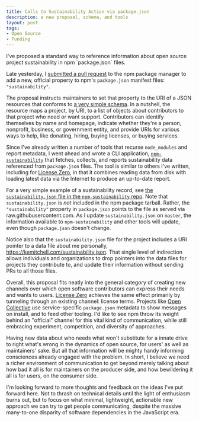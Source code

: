```yaml
---
title: Calls to Sustainability Action via package.json
description: a new proposal, schema, and tools
layout: post
tags:
- Open Source
- Funding
---
```


<aside class="brief" markdown="1">
I've proposed a standard way to reference information about open source project sustainability in npm `package.json` files.
</aside>

Late yesterday, I [submitted a pull request](https://github.com/npm/cli/pull/187) to the npm package manager to add a new, official property to npm's `package.json` manifest files: `"sustainability"`.

The proposal instructs maintainers to set that property to the URI of a JSON resources that conforms to [a very simple schema](https://www.npmjs.com/package/sustainability-schema).  In a nutshell, the resource maps a project, by URI, to a list of objects about contributors to that project who need or want support.  Contributors can identify themselves by name and homepage, indicate whether they're a person, nonprofit, business, or government entity, and provide URIs for various ways to help, like donating, hiring, buying licenses, or buying services.

Since I've already written a number of tools that recurse `node_modules` and report metadata, I went ahead and wrote a CLI application, [`npm-sustainability`](https://www.npmjs.com/package/npm-sustainability) that fetches, collects, and reports sustainability data referenced from `package.json` files.  The tool is similar to others I've written, including for [License Zero](https://licensezero.com), in that it combines reading data from disk with loading latest data via the Internet to produce an up-to-date report.

For a very simple example of a sustainability record, see [the `sustainability.json` file in the `npm-sustainability` repo](https://github.com/kemitchell/npm-sustainability.js/blob/master/sustainability.json).  Note that `sustainability.json` is _not_ included in the npm package tarball.  Rather, the `"sustainability"` property in `package.json` points to the file as served via raw.githubusercontent.com.  As I update `sustainability.json` on `master`, the information available to `npm-sustainability` and other tools will update, even though `package.json` doesn't change.

Notice also that the `sustainability.json` file for the project includes a URI pointer to a data file about me personally, <https://kemitchell.com/sustainability.json>.  That single level of indirection allows individuals and organizations to drop pointers into the data files for projects they contribute to, and update their information without sending PRs to all those files.

Overall, this proposal fits neatly into the general category of creating new channels over which open software contributors can express their needs and wants to users.  [License Zero](https://licensezero.com) achieves the same effect primarily by tunneling through an existing channel: license terms.  Projects like [Open Collective](http://opencollective.com/) use service-specific `package.json` metadata to show messages on install, and to feed other tooling.  I'd like to see npm throw its weight behind an "official" channel for this vital kind of communication, while still embracing experiment, competition, and diversity of approaches.

Having new data about who needs what won't substitute for a innate drive to right what's wrong in the dynamics of open source, for users' as well as maintainers' sake.  But all that information will be mighty handy informing consciences already engaged with the problem.  In short, I believe we need a richer environment of communication to get beyond merely talking about how bad it all is for maintainers on the producer side, and how bewildering it all is for users, on the consumer side.

I'm looking forward to more thoughts and feedback on the ideas I've put forward here.  Not to thrash on technical details until the light of enthusiasm burns out, but to focus on what minimal, lightweight, actionable new approach we can try to get people communicating, despite the massive many-to-one disparity of software dependencies in the JavaScript era.
